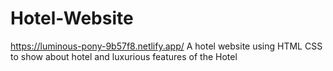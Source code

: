 # Hotel-Website
https://luminous-pony-9b57f8.netlify.app/
A hotel website using HTML CSS to show about hotel and luxurious features of the Hotel
